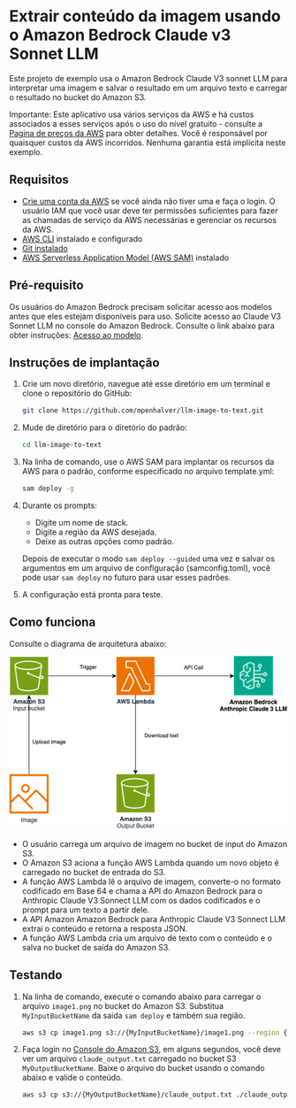 
# Extrair conteúdo da imagem usando o Amazon Bedrock Claude v3 Sonnet LLM

Este projeto de exemplo usa o Amazon Bedrock Claude V3 sonnet LLM para interpretar uma imagem e salvar o resultado em um arquivo texto e carregar o resultado no bucket do Amazon S3.

Importante: Este aplicativo usa vários serviços da AWS e há custos associados a esses serviços após o uso do nível gratuito - consulte a [Pagina de preços da AWS](https://aws.amazon.com/pricing/) para obter detalhes. Você é responsável por quaisquer custos da AWS incorridos. Nenhuma garantia está implícita neste exemplo.

## Requisitos
- [Crie uma conta da AWS](https://portal.aws.amazon.com/gp/aws/developer/registration/index.htm) se você ainda não tiver uma e faça o login. O usuário IAM que você usar deve ter permissões suficientes para fazer as chamadas de serviço da AWS necessárias e gerenciar os recursos da AWS.
- [AWS CLI](https://docs.aws.amazon.com/cli/latest/userguide/install-cliv2.html) instalado e configurado
- [Git instalado](https://git-scm.com/book/en/v2/Getting-Started-Installing-Git)
- [AWS Serverless Application Model (AWS SAM)](https://docs.aws.amazon.com/serverless-application-model/latest/developerguide/serverless-sam-cli-install.html) instalado

## Pré-requisito
Os usuários do Amazon Bedrock precisam solicitar acesso aos modelos antes que eles estejam disponíveis para uso. Solicite acesso ao Claude V3 Sonnet LLM no console do Amazon Bedrock. Consulte o link abaixo para obter instruções: [Acesso ao modelo](https://docs.aws.amazon.com/bedrock/latest/userguide/model-access.html).

## Instruções de implantação

1. Crie um novo diretório, navegue até esse diretório em um terminal e clone o repositório do GitHub:
   ```bash
   git clone https://github.com/mpenhalver/llm-image-to-text.git
   ```

2. Mude de diretório para o diretório do padrão:
   ```bash
   cd llm-image-to-text
   ```

3. Na linha de comando, use o AWS SAM para implantar os recursos da AWS para o padrão, conforme especificado no arquivo template.yml:
   ```bash
   sam deploy -g
   ```

4. Durante os prompts:

   - Digite um nome de stack.
   - Digite a região da AWS desejada.
   - Deixe as outras opções como padrão.

   Depois de executar o modo `sam deploy --guided` uma vez e salvar os argumentos em um arquivo de configuração (samconfig.toml), você pode usar `sam deploy` no futuro para usar esses padrões.

5. A configuração está pronta para teste.

## Como funciona

Consulte o diagrama de arquitetura abaixo:


![End to End Architecture](images/architecture.png)

* O usuário carrega um arquivo de imagem no bucket de input do Amazon S3.
* O Amazon S3 aciona a função AWS Lambda quando um novo objeto é carregado no bucket de entrada do S3.
* A função AWS Lambda lê o arquivo de imagem, converte-o no formato codificado em Base 64 e chama a API do Amazon Bedrock para o Anthropic Claude V3 Sonnect LLM com os dados codificados e o prompt para um texto a partir dele.
* A API Amazon Amazon Bedrock para Anthropic Claude V3 Sonnect LLM extrai o conteúdo e retorna a resposta JSON.
* A função AWS Lambda cria um arquivo de texto com o conteúdo e o salva no bucket de saída do Amazon S3.

## Testando


1. Na linha de comando, execute o comando abaixo para carregar o arquivo `image1.png` no bucket do Amazon S3. Substitua `MyInputBucketName` da saída `sam deploy` e também sua região.
   ```bash
   aws s3 cp image1.png s3://{MyInputBucketName}/image1.png --region {sua-regiao}
   ```

2. Faça login no [Console do Amazon S3](https://s3.console.aws.amazon.com/s3/buckets), em alguns segundos, você deve ver um arquivo `claude_output.txt` carregado no bucket S3 `MyOutputBucketName`. Baixe o arquivo do bucket usando o comando abaixo e valide o conteúdo.
   ```bash
   aws s3 cp s3://{MyOutputBucketName}/claude_output.txt ./claude_output.txt --region {sua-regiao}
   ```
